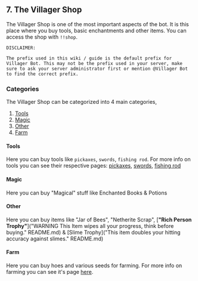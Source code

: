 ## 7. The Villager Shop

The Villager Shop is one of the most important aspects of the bot. It is this place where you buy tools, basic enchantments and other items. You can access the shop with `!!shop`.

```
DISCLAIMER:

The prefix used in this wiki / guide is the default prefix for Villager Bot. This may not be the prefix used in your server, make sure to ask your server administrator first or mention @Villager Bot to find the correct prefix.

```

### Categories

The Villager Shop can be categorized into 4 main categories,

1. [Tools](#tools)
2. [Magic](#magic)
3. [Other](#other)
4. [Farm](#farm)

#### Tools

Here you can buy tools like `pickaxes`, `swords`, `fishing rod`.
For more info on tools you can see their respective pages: [pickaxes](5-mining.md), [swords](6-mobs.md), [fishing rod](https://github.com/404) <!-- just lead to 404 because there is no fishing page at the moment.-->

#### Magic

Here you can buy "Magical" stuff like Enchanted Books & Potions

#### Other

Here you can buy items like "Jar of Bees", "Netherite Scrap", [**"Rich Person Trophy"**]("WARNING This Item wipes all your progress, think before buying." README.md) & [Slime Trophy]("This item doubles your hitting accuracy against slimes." README.md)

#### Farm

Here you can buy hoes and various seeds for farming.
For more info on farming you can see it's page [here](9-farming.md).
